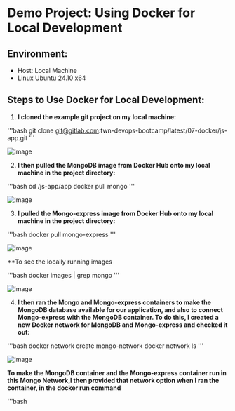 # Demo Project: Using Docker for Local Development

## Environment:
- Host: Local Machine
- Linux Ubuntu 24.10 x64

## Steps to Use Docker for Local Development:

1. **I cloned the example git project on my local machine:**

'''bash
git clone git@gitlab.com:twn-devops-bootcamp/latest/07-docker/js-app.git
'''

![image](https://github.com/user-attachments/assets/3a3df343-4561-40a0-a871-89a3dce00130)

2. **I then pulled the MongoDB image from Docker Hub onto my local machine in the project directory:**

'''bash
cd /js-app/app
docker pull mongo
'''

![image](https://github.com/user-attachments/assets/2240e1be-2901-4612-9640-edab54943c35)

3. **I pulled the Mongo-express image from Docker Hub onto my local machine in the project directory:**

'''bash
docker pull mongo-express
'''

![image](https://github.com/user-attachments/assets/fa7bcf62-a2e9-4e27-99e4-67d8bf690f87)

**To see the locally running images

'''bash
docker images | grep mongo
'''

![image](https://github.com/user-attachments/assets/5b273db9-c9bc-46be-80d9-493428229eed)

4. **I then ran the Mongo and Mongo-express containers to make the MongoDB database available for our application, and also to connect Mongo-express with the MongoDB container. To do this, I created a new Docker network for MongoDB and Mongo-express and checked it out:**

'''bash
docker network create mongo-network
docker network ls
'''

![image](https://github.com/user-attachments/assets/8c87b430-0be8-4a19-a362-43c2ae6eabf0)

**To make the MongoDB container and the Mongo-express container run in this Mongo Network,I then provided that network option when I ran the container, in the docker run command**

'''bash






